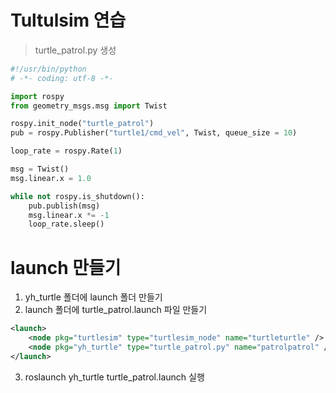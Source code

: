# Tultulsim 연습
> turtle_patrol.py 생성
```py
#!/usr/bin/python
# -*- coding: utf-8 -*-

import rospy
from geometry_msgs.msg import Twist

rospy.init_node("turtle_patrol")
pub = rospy.Publisher("turtle1/cmd_vel", Twist, queue_size = 10)

loop_rate = rospy.Rate(1)

msg = Twist()
msg.linear.x = 1.0

while not rospy.is_shutdown():
    pub.publish(msg)
    msg.linear.x *= -1
    loop_rate.sleep()
```
# launch 만들기
1. yh_turtle 폴더에 launch 폴더 만들기
2. launch 폴더에 turtle_patrol.launch 파일 만들기
```xml
<launch>
    <node pkg="turtlesim" type="turtlesim_node" name="turtleturtle" />
    <node pkg="yh_turtle" type="turtle_patrol.py" name="patrolpatrol" />
</launch>
```
3. roslaunch yh_turtle turtle_patrol.launch 실행
